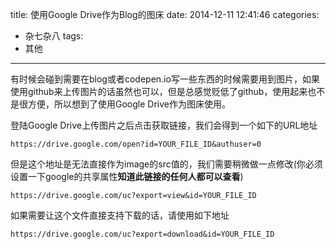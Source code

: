 title: 使用Google Drive作为Blog的图床
date: 2014-12-11 12:41:46
categories:
- 杂七杂八
tags:
- 其他

---

有时候会碰到需要在blog或者codepen.io写一些东西的时候需要用到图片，如果使用github来上传图片的话虽然也可以，但是总感觉贬低了github，使用起来也不是很方便，所以想到了使用Google Drive作为图床使用。

登陆Google Drive上传图片之后点击获取链接，我们会得到一个如下的URL地址
```
https://drive.google.com/open?id=YOUR_FILE_ID&authuser=0
```
但是这个地址是无法直接作为image的src值的，我们需要稍微做一点修改(你必须设置一下google的共享属性**知道此链接的任何人都可以查看**)
```
https://drive.google.com/uc?export=view&id=YOUR_FILE_ID
```
如果需要让这个文件直接支持下载的话，请使用如下地址
```
https://drive.google.com/uc?export=download&id=YOUR_FILE_ID
```

